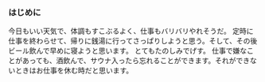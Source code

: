 ### はじめに
今日もいい天気で、体調もすこぶるよく、仕事もバリバリやれそうだ。
定時に仕事を終わらせて、帰りに銭湯に行ってさっぱりしようと思う。そして、その後ビール飲んで早めに寝ようと思います。
とてもたのしみでげす。
仕事で嫌なことがあっても、酒飲んで、サウナ入ったら忘れることができます。それができないときはお仕事を休む時だと思います。
